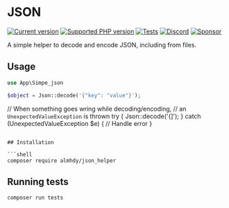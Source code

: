 # JSON

[![Current version](https://img.shields.io/packagist/v/beste/json.svg?logo=composer)](https://packagist.org/packages/beste/json)
[![Supported PHP version](https://img.shields.io/static/v1?logo=php&label=PHP&message=~7.4.0%20||%20~8.0.0%20||%20~8.1.0&color=777bb4)](https://packagist.org/packages/beste/json)
[![Tests](https://github.com/beste/json/workflows/Tests/badge.svg)](https://github.com/beste/json/actions)
[![Discord](https://img.shields.io/discord/807679292573220925.svg?color=7289da&logo=discord)](https://discord.gg/Yacm7unBsr)
[![Sponsor](https://img.shields.io/static/v1?logo=GitHub&label=Sponsor&message=%E2%9D%A4&color=ff69b4)](https://github.com/sponsors/jeromegamez)

A simple helper to decode and encode JSON, including from files.

## Usage

```php
use App\Simpe_json

$object = Json::decode('{"key": "value"}');


```
// When something goes wring while decoding/encoding,
// an `UnexpectedValueException` is thrown
try {
    Json::decode('{]');
} catch (UnexpectedValueException $e) {
    // Handle error
}
```

## Installation

```shell
composer require almhdy/json_helper
```

## Running tests

```shell
composer run tests
```

